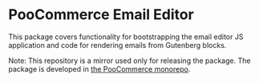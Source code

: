# PooCommerce Email Editor

This package covers functionality for bootstrapping the email editor JS application and code for rendering emails from Gutenberg blocks.

Note: This repository is a mirror used only for releasing the package. The package is developed in [the PooCommerce monorepo](https://github.com/poocommerce/poocommerce/tree/trunk/packages/php/email-editor).
